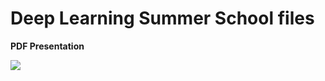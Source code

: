 # Deep Learning Summer School files

<b> PDF Presentation </b>

<img src=https://github.com/RubensZimbres/Repo-2018/blob/master/Deep%20Learning%20Summer%20School/GANs_Summer.png>
